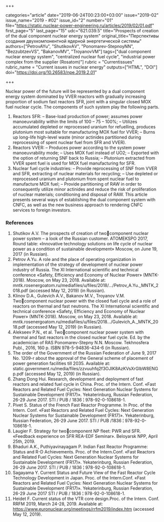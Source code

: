 +++

categories="article"
date="2019-06-24T00:23:00+03:00"
issue="2019-02"
issue_name="2019 - #02"
issue_id="2"
number="01"
file="https://static.nuclear-power-engineering.ru/articles/2019/02/01.pdf"
first_page="5"
last_page="15"
udc="621.039.5"
title="Prospects of creation of the dual component nuclear energy system"
original_title="Перспективы создания двухкомпонентной ядерной энергетической системы"
authors=["PetrovAYu", "ShutikovАV", "Ponomarev-StepnoyNN", "BezzubtzevVS", "BakanovMV", "TroyanovVM"]
tags=["dual component nuclear energy system", "centralized nuclear fuel cycle", "industrial power complex from the supplier (Rosatom)"]
rubric = "Сurrentissues"
rubric_name = "Current issues in nuclear energy"
outputs=["HTML", "DOI"]
doi="https://doi.org/10.26583/npe.2019.2.01"

+++

Nuclear power of the future will be represented by a dual component energy system dominated by VVER reactors with gradually increasing proportion of sodium fast reactors SFR, joint with a singular closed MOX fuel nuclear cycle.
The components of such system play the following parts.
1. Reactors SFR:
– Base-load production of power; assumes power manoeuvrability within the limits of 100 – 75 – 100%;
– Utilizes accumulated depleted or reprocessed uranium for refuelling, produces plutonium most suitable for manufacturing MOX fuel for VVER;
– Burns up long-life high-level waste (minor actinides partitioned during reprocessing of spent nuclear fuel from SFR and VVER).
2. Reactors VVER:
– Produces power according to the system power manoeuvrability mode;
– Uses MOX fuel instead of UO2;
– Exported with the option of returning SNF back to Russia;
– Plutonium extracted from VVER spent fuel is used for MOX fuel manufacturing for SFR.
3. Nuclear fuel cycle industries:
– Provide reprocessing of SNF from VVER and SFR, extracting of nuclear materials for recycling;
– Use depleted or reprocessed uranium and plutonium from spent nuclear fuel to manufacture MOX fuel;
– Provide partitioning of RAW in order to consequently utilize minor actinides and reduce the risk of proliferation of nuclear materials; conditioning and disposal of RAW.
This article presents several ways of establishing the dual component system with CNFC, as well as the new business approach to rendering CNFC services to foreign investors.

### References

1. Shutikov A.V. The prospects of creation of twocomponent nuclear power system – a look of the Russian customer. ATOMEKSPO 2017, Round table: «Innovative technology solutions on life cycle of nuclear power as a condition of sustainable development» Moscow, on June 19, 2017 (in Russian).
2. Petrov A.Yu. A role and the place of operating organization in implementation of the strategy of development of nuclear power industry of Russia. The XI International scientific and technical conference «Safety, Efficiency and Economy of Nuclear Power» (MNTK-2018). Moscow, on May 23, 2018. Available at: mntk.rosenergoatom.ru/mediafiles/u/files/2018/…/Petrov_A.Yu._MNTK_2018.pdf (accessed May 12, 2019) (in Russian).
3. Klinov D.A., Gulevich A.V., Bakanov M.V., Troyanov V.M. Twocomponent nuclear power with the closed fuel cycle and a role of reactors on thermal and fast neutrons. The XI International scientific and technical conference «Safety, Efficiency and Economy of Nuclear Power» (MNTK-2018). Moscow, on May 23, 2018. Available at: mntk.rosenergoatom.ru/mediafiles/u/files/2018…/Gulevich_A._MNTK_2018.pdf (accessed May 12, 2019) (in Russian).
4. Alekseev P.N., et al. Twocomponent nuclear power system with thermal and fast reactors in the closed nuclear fuel cycle. Ed. by the academician of RAS Ponomarev-Stepny N.N. Мoscow. Tekhnosfera Publ., 2016, 160 p. ISBN 978-5-94836-434-6 (in Russian).
5. The order of the Government of the Russian Federation of June 9, 2017 No. 1209-r about the approval of the General scheme of placement of power generation facilities till 2035. Available at: static.government.ru/media/files/zzvuuhfq2f3OJIK8AzKVsXrGIbW8ENGp.pdf (accessed May 12, 2019) (in Russian).
6. Zhang Dong Hui. Research, development and deployment of fast reactors and related fuel cycle in China. Proc. of the Intern. Conf. «Fast Reactors and Related Fuel Cycles: Next Generation Nuclear Systems for Sustainable Development (FR17)». Yekaterinburg, Russian Federation, 26-29 June 2017. STI / PUB / 1836 ¦ 978-92-0-108618-1.
7. Pivet S. Status of the French Fast Reactor Programme. In Proc. of the Intern. Conf. «Fast Reactors and Related Fuel Cycles: Next Generation Nuclear Systems for Sustainable Development (FR17)». Yekaterinburg, Russian Federation, 26-29 June 2017. STI / PUB /1836 ¦ 978-92-0-108618-1.
8. Laugier F. Strategy for twocomponent NP fleet: PWR and SFR. «Feedback experience on SFR REA-EDF Seminar». Beloyarsk NPP, April 25th, 2019.
9. Bhaduri A.K., Puthiyavinayagam P. Indian Fast Reactor Programme: Status and R-D Achievements. Proc. of the Intern.Conf. «Fast Reactors and Related Fuel Cycles: Next Generation Nuclear Systems for Sustainable Development (FR17)». Yekaterinburg, Russian Federation, 26-29 June 2017. STI / PUB / 1836 ¦ 978-92-0-108618-1.
10. Sagayama Y. Current Status and Future View of the Fast Reactor Cycle Technology Development in Japan. Proc. of the Intern.Conf. «Fast Reactors and Related Fuel Cycles: Next Generation Nuclear Systems for Sustainable Development (FR17)». Yekaterinburg, Russian Federation, 26-29 June 2017 STI / PUB / 1836 ¦ 978-92-0-108618-1.
11. Heidet F. Current status of the VTR core design.Proc. of the Intern. Conf. RRFM 2019, March 24-28, 2019. Available at: https://www.euronuclear.org/meetings/rrfm2019/index.htm (accessed May 12, 2019).